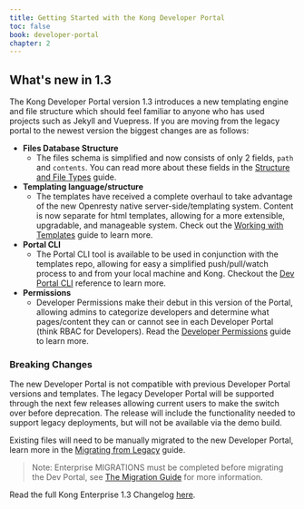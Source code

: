 ```yaml
---
title: Getting Started with the Kong Developer Portal
toc: false
book: developer-portal
chapter: 2
---
```


## What's new in 1.3

The Kong Developer Portal version 1.3 introduces a new templating engine and
file structure which should feel familiar to anyone who has used projects such
as Jekyll and Vuepress. If you are moving from the legacy portal to the newest
version the biggest changes are as follows:

- **Files Database Structure**
  - The files schema is simplified and now consists of only 2 fields, `path` and
  `contents`. You can read more about these fields in the
  [Structure and File Types](/enterprise/{{page.kong_version}}/developer-portal/structure-and-file-types) guide.
- **Templating language/structure**
  - The templates have received a complete overhaul to take advantage of the new
  Openresty native server-side/templating system. Content is now separate for
  html templates, allowing for a more extensible, upgradable, and manageable system.
  Check out the [Working with Templates](/enterprise/{{page.kong_version}}/developer-portal/working-with-templates)
  guide to learn more.
- **Portal CLI**
  - The Portal CLI tool is available to be used in conjunction with the
  templates repo, allowing for easy a simplified push/pull/watch process to and
  from your local machine and Kong. Checkout the [Dev Portal CLI](/enterprise/{{page.kong_version}}/developer-portal/helpers/cli)
  reference to learn more.
- **Permissions**
  - Developer Permissions make their debut in this version of the Portal,
  allowing admins to categorize developers and determine what pages/content they
  can or cannot see in each Developer Portal (think RBAC for Developers). Read the
  [Developer Permissions](/enterprise/{{page.kong_version}}/developer-portal/administration/developer-permissions)
  guide to learn more.

### Breaking Changes

The new Developer Portal is not compatible with previous Developer Portal
versions and templates.  The legacy Developer Portal will be supported through the
next few releases allowing current users to make the switch over before deprecation.
The release will include the functionality needed to support legacy deployments,
but will not be available via the demo build.

Existing files will need to be manually migrated to the new Developer Portal,
learn more in the [Migrating from Legacy](/enterprise/1.3-x/developer-portal/legacy-migration)
guide.

> Note: Enterprise MIGRATIONS must be completed before migrating the Dev Portal, see [The Migration Guide](/enterprise/1.3-x/deployment/migrations/) for more information.

Read the full Kong Enterprise 1.3 Changelog [here](/enterprise/changelog).
